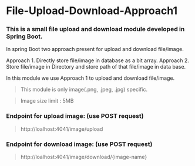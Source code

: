 # File-Upload-Download-Approach1
### This is a small file upload and download module developed in Spring Boot.

In spring Boot two approach present for upload and download file/image.

Approach 1. Directly store file/image in database as a bit array.
Approach 2. Store file/image in Directory and store path of that file/image in data base.

In this module we use Approach 1 to upload and download file/image.

> This module is only image(.png, .jpeg, .jpg) specific.

> Image size limit : 5MB

### Endpoint for upload image: (use POST request)
 > http://loalhost:4041/image/upload
 
### Endpoint for download image: (use POST request)
 > http://loalhost:4041/image/download/{image-name}
